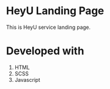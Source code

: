 # HeyU Landing Page

This is HeyU service landing page. 


# Developed with 

1. HTML
2. SCSS 
3. Javascript 